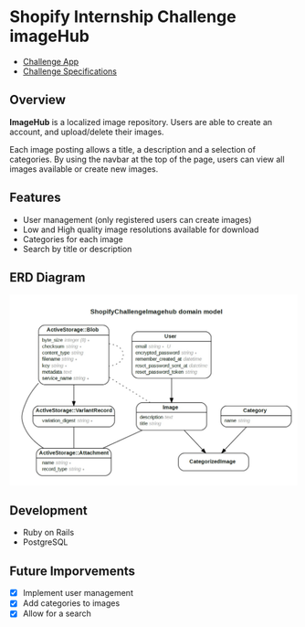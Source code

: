 # Shopify Internship Challenge imageHub

- [Challenge App](https://enigmatic-earth-54771.herokuapp.com/)
- [Challenge Specifications](https://docs.google.com/document/d/1lOyao2XJfJ7mIojKMs4IuLdncNuOOGNDOYOLaCQ_VVM/edit)

## Overview 

**ImageHub** is a localized image repository. Users are able to create an account, and upload/delete their images. 

Each image posting allows a title, a description and a selection of categories. By using the navbar at the top of the page, users can view all images available or create new images.

## Features

* User management (only registered users can create images)
* Low and High quality image resolutions available for download
* Categories for each image
* Search by title or description

## ERD Diagram
![ERD](/erd.jpg)

## Development 

- Ruby on Rails
- PostgreSQL

## Future Imporvements
- [x] Implement user management
- [x] Add categories to images
- [X] Allow for a search 
